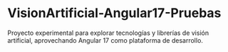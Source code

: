 # VisionArtificial-Angular17-Pruebas
Proyecto experimental para explorar tecnologías y librerías de visión artificial, aprovechando Angular 17 como plataforma de desarrollo.
